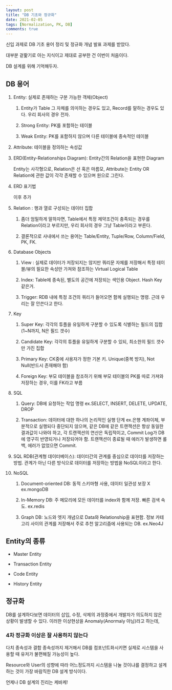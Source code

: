 ```yaml
---
layout: post
title: "DB 기초와 정규화"
date: 2021-02-05
tags: [Normalization, PK, DB]
comments: true
---
```


신입 과제로 DB 기초 용어 정리 및 정규화 개념 발표 과제를 받았다.

대부분 겉핥기로 아는 지식이고 제대로 공부한 건 이번이 처음이다.

DB 설계를 위해 기억해두자.

## DB 용어

1. Entity: 실제로 존재하는 구분 가능한 객체(Object)

    1. Entity가 Table 그 자체를 의미하는 경우도 있고, Record를 말하는 경우도 있다. 우리 회사의 경우 전자.

    2. Strong Entity: PK를 포함하는 테이블

    3. Weak Entity: PK를 포함하지 않으며 다른 테이블에 종속적인 테이블

2. Attribute: 테이블을 정의하는 속성값

3. ERD(Entity-Relationships Diagram): Entity간의 Relation을 표현한 Diagram

    Entity는 사각형으로, Relation은 선 혹은 마름모, Attribute는 Entity OR Relation에 관한 값이 각각 존재할 수 있으며 원으로 그린다.

4. ERD 표기법

    이후 추가

5. Relation : 행과 열로 구성되는 데이터 집합

    1. 좀더 엄밀하게 말하자면, Table에서 특정 제약조건이 충족되는 경우를 Relation이라고 부르지만, 우리 회사의 경우 그냥 Table이라고 부른다.

    2. 결론적으로 사내에서 쓰는 용어는 Table/Entity, Tuple/Row, Column/Field, PK, FK.

6. Database Objects

    1. View : 실제로 데이터가 저장되지는 않지만 쿼리문 자체를 저장해서 특정 테이블/뷰의 필요한 속성만 가져와 참조하는 Virtual Logical Table

    2. Index: Table에 종속된, 별도의 공간에 저장되는 색인용 Object. Hash Key 같은거.

    3. Trigger: RDB 내에 특정 조건의 쿼리가 들어오면 함께 실행되는 명령. 근데 우리는 잘 안쓴다고 한다.

7. Key

    1. Super Key: 각각의 튜플을 유일하게 구분할 수 있도록 식별하는 필드의 집합 (1~N까지, N은 필드 갯수)

    2. Candidate Key: 각각의 튜플을 유일하게 구분할 수 있되, 최소한의 필드 갯수만 가진 집합

    3. Primary Key: CK중에 사용자가 정한 기본 키. Unique(중복 방지), Not Null(반드시 존재해야 함)

    4. Foreign Key: 부모 테이블을 참조하기 위해 부모 테이블의 PK를 따로 가져와 저장하는 경우, 이를 FK라고 부름

8. SQL

    1. Query: DB에 요청하는 작업 명령 ex.SELECT, INSERT, DELETE, UPDATE, DROP

    2. Transaction: 데이터에 대한 하나의 논리적인 실행 단계 ex.은행 계좌이체, 부분적으로 실행되다 중단되지 않으며, 같은 DB에 같은 트랜잭션은 항상 동일한 결과값이 나와야 하고, 각 트랜잭션의 연산은 독립적이고, Commit Log가 DB에 영구히 반영되거나 저장되어야 함. 트랜잭션이 종료될 때 에러가 발생하면 롤백, 에러가 없었으면 Commit.

9. SQL RDB(관계형 데이터베이스): 데이터간의 관계를 중심으로 데이터를 저장하는 방법. 관계가 아닌 다른 방식으로 데이터를 저장하는 방법을 NoSQL이라고 한다.

10. NoSQL

    1. Document-oriented DB: 동적 스키마형 사용, 데이터 일관성 보장 X ex.mongoDB

    2. In-Memory DB: 주 메모리에 모든 데이터를 index와 함께 저장. 빠른 검색 속도. ex.redis

    3. Graph DB: 노드와 엣지 개념으로 Data와 Relationship을 표현함. 정보 카테고리 사이의 관계를 저장해서 주로 추천 알고리즘에 사용되는 DB. ex.Neo4J


## Entity의 종류

- Master Entity

- Transaction Entity

- Code Entity

- History Entity

## 정규화

DB를 설계하다보면 데이터의 삽입, 수정, 삭제의 과정중에서 개발자가 의도하지 않은 상황이 발생할 수 있다.
이러한 이상현상을 Anomaly(Anormaly 아님)라고 하는데, 

### 4차 정규화 이상은 잘 사용하지 않는다

다치 종속성과 결합 종속성까지 제거해서 DB를 컴포넌트화시키면 실제로 시스템을 사용할 때 유저가 불편해질 가능성이 높다.

Resource와 User의 성향에 따라 어느정도까지 시스템을 나눌 것이냐를 결정하고 설계하는 것이 가장 바람직한 DB 설계 방식이다.

언제나 DB 설계의 진리는 케바케!

